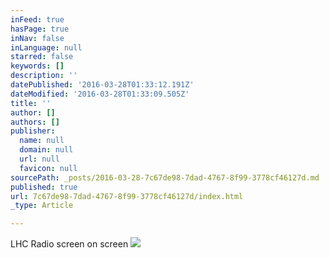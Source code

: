 ```yaml
---
inFeed: true
hasPage: true
inNav: false
inLanguage: null
starred: false
keywords: []
description: ''
datePublished: '2016-03-28T01:33:12.191Z'
dateModified: '2016-03-28T01:33:09.505Z'
title: ''
author: []
authors: []
publisher:
  name: null
  domain: null
  url: null
  favicon: null
sourcePath: _posts/2016-03-28-7c67de98-7dad-4767-8f99-3778cf46127d.md
published: true
url: 7c67de98-7dad-4767-8f99-3778cf46127d/index.html
_type: Article

---
```

LHC Radio screen on screen
![](https://the-grid-user-content.s3-us-west-2.amazonaws.com/d095f6bf-50eb-49a3-9710-4046a9f0ab07.jpg)